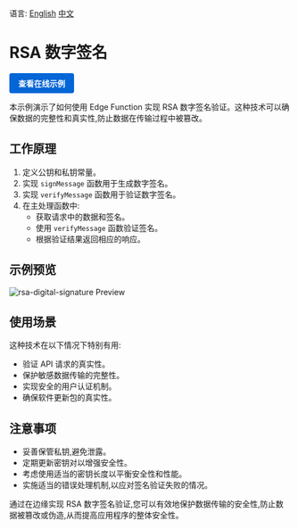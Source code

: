 <div align="left">
  语言:
  <a title="英文" href="README.md">English</a>
  <a title="中文" href="README.zh-CN.md">中文</a>
</div>

# RSA 数字签名

<a href="https://edgeone.ai/developer/examples/hub-rsadigitalsignature" style="display: inline-block; background-color: #0366d6; color: white; padding: 8px 16px; text-decoration: none; border-radius: 4px; font-weight: bold;">查看在线示例</a>

本示例演示了如何使用 Edge Function 实现 RSA 数字签名验证。这种技术可以确保数据的完整性和真实性,防止数据在传输过程中被篡改。

## 工作原理

1. 定义公钥和私钥常量。
2. 实现 `signMessage` 函数用于生成数字签名。
3. 实现 `verifyMessage` 函数用于验证数字签名。
4. 在主处理函数中:
   - 获取请求中的数据和签名。
   - 使用 `verifyMessage` 函数验证签名。
   - 根据验证结果返回相应的响应。

## 示例预览

![rsa-digital-signature Preview](../assets/images/rsa-digital-signature.avif)

## 使用场景

这种技术在以下情况下特别有用:

- 验证 API 请求的真实性。
- 保护敏感数据传输的完整性。
- 实现安全的用户认证机制。
- 确保软件更新包的真实性。

## 注意事项

- 妥善保管私钥,避免泄露。
- 定期更新密钥对以增强安全性。
- 考虑使用适当的密钥长度以平衡安全性和性能。
- 实施适当的错误处理机制,以应对签名验证失败的情况。

通过在边缘实现 RSA 数字签名验证,您可以有效地保护数据传输的安全性,防止数据被篡改或伪造,从而提高应用程序的整体安全性。